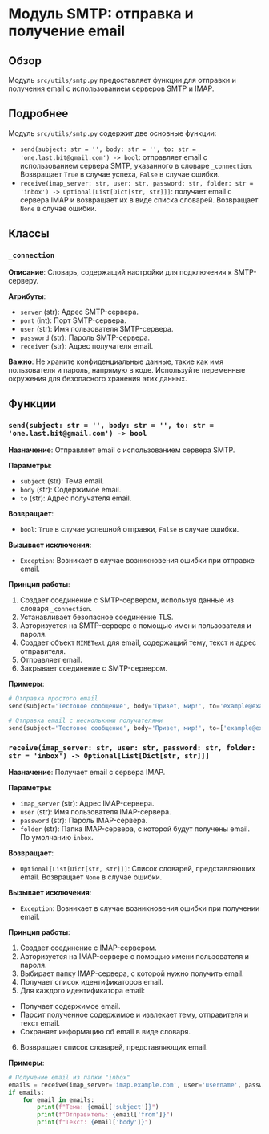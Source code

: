 # Модуль SMTP: отправка и получение email

## Обзор

Модуль `src/utils/smtp.py` предоставляет функции для отправки и получения email с использованием серверов SMTP и IMAP.

## Подробнее

Модуль `src/utils/smtp.py` содержит две основные функции:
  - `send(subject: str = '', body: str = '', to: str = 'one.last.bit@gmail.com') -> bool`: отправляет email с использованием сервера SMTP, указанного в словаре `_connection`. Возвращает `True` в случае успеха, `False` в случае ошибки.
  - `receive(imap_server: str, user: str, password: str, folder: str = 'inbox') -> Optional[List[Dict[str, str]]]`: получает email с сервера IMAP и возвращает их в виде списка словарей. Возвращает `None` в случае ошибки.

## Классы

### `_connection`

**Описание**: Словарь, содержащий настройки для подключения к SMTP-серверу.

**Атрибуты**:

- `server` (str): Адрес SMTP-сервера.
- `port` (int): Порт SMTP-сервера.
- `user` (str): Имя пользователя SMTP-сервера.
- `password` (str): Пароль SMTP-сервера.
- `receiver` (str): Адрес получателя email.

**Важно**: Не храните конфиденциальные данные, такие как имя пользователя и пароль, напрямую в коде. Используйте переменные окружения для безопасного хранения этих данных.

## Функции

### `send(subject: str = '', body: str = '', to: str = 'one.last.bit@gmail.com') -> bool`

**Назначение**: Отправляет email с использованием сервера SMTP.

**Параметры**:

- `subject` (str): Тема email.
- `body` (str): Содержимое email.
- `to` (str): Адрес получателя email.

**Возвращает**:

- `bool`: `True` в случае успешной отправки, `False` в случае ошибки.

**Вызывает исключения**:

- `Exception`: Возникает в случае возникновения ошибки при отправке email.

**Принцип работы**:

1. Создает соединение с SMTP-сервером, используя данные из словаря `_connection`.
2. Устанавливает безопасное соединение TLS.
3. Авторизуется на SMTP-сервере с помощью имени пользователя и пароля.
4. Создает объект `MIMEText` для email, содержащий тему, текст и адрес отправителя.
5. Отправляет email.
6. Закрывает соединение с SMTP-сервером.

**Примеры**:

```python
# Отправка простого email
send(subject='Тестовое сообщение', body='Привет, мир!', to='example@example.com')

# Отправка email с несколькими получателями
send(subject='Тестовое сообщение', body='Привет, мир!', to=['example@example.com', 'another@example.com'])
```

### `receive(imap_server: str, user: str, password: str, folder: str = 'inbox') -> Optional[List[Dict[str, str]]]`

**Назначение**: Получает email с сервера IMAP.

**Параметры**:

- `imap_server` (str): Адрес IMAP-сервера.
- `user` (str): Имя пользователя IMAP-сервера.
- `password` (str): Пароль IMAP-сервера.
- `folder` (str): Папка IMAP-сервера, с которой будут получены email. По умолчанию `inbox`.

**Возвращает**:

- `Optional[List[Dict[str, str]]]`: Список словарей, представляющих email. Возвращает `None` в случае ошибки.

**Вызывает исключения**:

- `Exception`: Возникает в случае возникновения ошибки при получении email.

**Принцип работы**:

1. Создает соединение с IMAP-сервером.
2. Авторизуется на IMAP-сервере с помощью имени пользователя и пароля.
3. Выбирает папку IMAP-сервера, с которой нужно получить email.
4. Получает список идентификаторов email.
5. Для каждого идентификатора email:
  - Получает содержимое email.
  - Парсит полученное содержимое и извлекает тему, отправителя и текст email.
  - Сохраняет информацию об email в виде словаря.
6. Возвращает список словарей, представляющих email.

**Примеры**:

```python
# Получение email из папки "inbox"
emails = receive(imap_server='imap.example.com', user='username', password='password')
if emails:
    for email in emails:
        print(f"Тема: {email['subject']}")
        print(f"Отправитель: {email['from']}")
        print(f"Текст: {email['body']}")
```